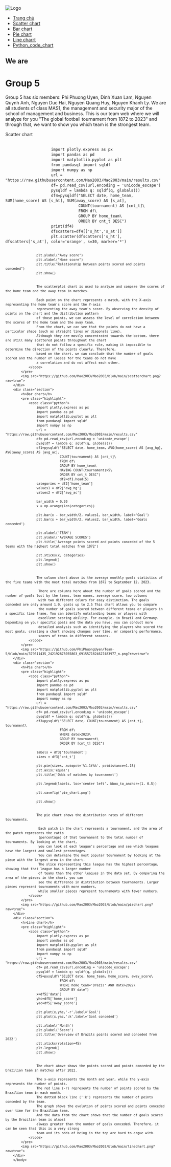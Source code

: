 <html lang="vi" style="font-family: Sans-serif;">
<head>
        <meta charset="UTF-8">
        <meta name="viewport" content="width=device-width, initial-scale=1.0">
        <link rel="icon" type="image/x-icon" href="https://mao-nek.000webhostapp.com/index.html/Nh%C3%B3m%202/logo.png">
        <link rel="stylesheet" type="text/css" href="https://github.com/PhiPhuongUyen/Team-5/blob/main/Group%205.css">
    </head>
    <body>
        <div class="background">
                <div class="navbar">
                    <img src="https://mao-nek.000webhostapp.com/index.html/Nh%C3%B3m%202/logo.png" alt="Logo" class="logo">
                    <nav>
                        <ul id="menu">
                            <li><a href="https://github.com/PhiPhuongUyen/Team-5/blob/main/Nh%C3%B3m%205%20Final.ipynb)">Trang chủ</a></li>
                            <li><a href="https://github.com/PhiPhuongUyen/Team-5/blob/main/Scatter%20chart.ipynb">Scatter chart</a></li>
                            <li><a href="https://github.com/PhiPhuongUyen/Team-5/blob/main/Bar%20chart.ipynb">Bar chart</a></li>
                            <li><a href="https://github.com/PhiPhuongUyen/Team-5/blob/main/Pie%20chart.ipynb">Pie chart</a></li>
                            <li><a href="https://github.com/PhiPhuongUyen/Team-5/blob/main/Pie%20chart.ipynb">Line charrt</a></li>
                            <li><a href="https://github.com/PhiPhuongUyen/Team-5/blob/main/Nh%C3%B3m%205%20Final.ipynb">Python_code_chart</a></li>
                        </ul>
                    </nav>
                </div>
            <div class="content">
                <h2>We are</h2>
                <h1>Group 5</h1>
                <p>Group 5 has six members: Phi Phuong Uyen, Dinh Xuan Lam, Nguyen Quynh Anh, Nguyen Duc Hai, Nguyen Quang Huy, Nguyen Khanh Ly. We are all students of class MAS1, the management and security major of the school of management and business. This is our team web where we will analyze for you "The global football tournament from 1872 to 2023" and through that, we want to show you which team is the strongest team.</p>
            </div>
        </div>
        <div class="section">
            <h>Scatter chart</h>
            <pre class="highlight">
                <code class="python">
                    import plotly.express as px
                    import pandas as pd
                    import matplotlib.pyplot as plt
                    from pandasql import sqldf
                    import numpy as np
                    url = "https://raw.githubusercontent.com/Mao2003/Mao2003/main/results.csv"
                    df= pd.read_csv(url,encoding = 'unicode_escape')
                    pysqldf = lambda q: sqldf(q, globals())
                    df4=pysqldf("SELECT date, home_team, SUM(home_score) AS [s_ht], SUM(away_score) AS [s_at],
                                COUNT(tournament) AS [cnt_t]\
                                FROM df\
                                GROUP BY home_team\
                                ORDER BY cnt_t DESC")
                    print(df4)
                    dfscatters=df4[['s_ht','s_at']]
                    plt.scatter(dfscatters['s_ht'], dfscatters['s_at'], color='orange', s=30, marker='*')

                    plt.ylabel("Away score")
                    plt.xlabel("Home score")
                    plt.title("Relationship between points scored and points conceded")
                    plt.show()
                    
                    
                    The scatterplot chart is used to analyze and compare the scores of the home team and the away team in matches.
                    
                    Each point on the chart represents a match, with the X-axis representing the home team's score and the Y-axis
                    representing the away team's score. By observing the density of points on the chart and the distribution pattern
                    of those points, we can assess the level of correlation between the scores of the home team and the away team.
                    From the chart, we can see that the points do not have a particular shape (such as straight lines or diagonals line).
                    Although they are mostly concentrated towards the bottom, there are still many scattered points throughout the chart
                    that do not follow a specific rule, making it impossible to determine the direction of the points clearly. Therefore,
                    based on the chart, we can conclude that the number of goals scored and the number of losses for the teams do not have
                    a correlation and do not affect each other.
                </code>
            </pre>
            <img src="https://github.com/Mao2003/Mao2003/blob/main/scatterchart.png?raw=true">
        </div>
        <div class="section">
            <h>Bar chart</h>
            <pre class="highlight">
                <code class="python">
                    import plotly.express as px
                    import pandas as pd
                    import matplotlib.pyplot as plt
                    from pandasql import sqldf
                    import numpy as np
                    url = "https://raw.githubusercontent.com/Mao2003/Mao2003/main/results.csv"
                    df= pd.read_csv(url,encoding = 'unicode_escape')
                    pysqldf = lambda q: sqldf(q, globals())
                    df1=pysqldf("SELECT date, home_team, AVG(home_score) AS [avg_hg], AVG(away_score) AS [avg_ac], 
                                COUNT(tournament) AS [cnt_t]\
                                FROM df\
                                GROUP BY home_team\
                                HAVING COUNT(tournament)>5\
                                ORDER BY cnt_t DESC")
                                df2=df1.head(5)
                    categories = df2['home_team']
                    values1 = df2['avg_hg']
                    values2 = df2['avg_ac']
                                
                    bar_width = 0.20
                    x = np.arange(len(categories))
                                
                    plt.bar(x - bar_width/2, values1, bar_width, label='Goal')
                    plt.bar(x + bar_width/2, values2, bar_width, label='Goals conceded')
                                
                    plt.xlabel('TEAM')
                    plt.ylabel('AVERAGE SCORES')
                    plt.title('Average points scored and points conceded of the 5 teams with the highest total matches from 1872')
                                
                    plt.xticks(x, categories)
                    plt.legend()
                    plt.show()
                    
                    
                    The column chart above is the average monthly goals statistics of the five teams with the most total matches from 1872 to September 12, 2023.

                     There are columns here about the number of goals scored and the number of goals lost by the teams, team names, average score, two columns
                     with two different colors for easy distinction. The goals conceded are only around 1.0. goals up to 2.5 This chart allows you to compare
                     the number of goals scored between different teams or players in a specific time frame. You can identify outstanding teams or players with
                     excellent scoring ability. For example, in Brazil and Germany. Depending on your specific goals and the data you have, you can conduct more
                     detailed analysis such as identifying the players who scored the most goals, creating a chart showing changes over time, or comparing performance.
                     scores of teams in different seasons.
                </code>
            </pre>
            <img src="https://github.com/PhiPhuongUyen/Team-5/blob/main/379611435_242192875055863_6915571824627483977_n.png?raw=true">
        </div>
        <div class="section">
            <h>Pie chart</h>
            <pre class="highlight">
                <code class="python">
                    import plotly.express as px
                    import pandas as pd
                    import matplotlib.pyplot as plt
                    from pandasql import sqldf
                    import numpy as np
                    url = "https://raw.githubusercontent.com/Mao2003/Mao2003/main/results.csv"
                    df= pd.read_csv(url,encoding = 'unicode_escape')
                    pysqldf = lambda q: sqldf(q, globals())
                    df3=pysqldf("SELECT date, COUNT(tournament) AS [cnt_t], tournament\
                                FROM df\
                                WHERE date>2023\
                                GROUP BY tournament\
                                ORDER BY [cnt_t] DESC")

                    labels = df3['tournament']
                    sizes = df3['cnt_t']
                                
                    plt.pie(sizes, autopct='%1.1f%%', pctdistance=1.15)
                    plt.axis('equal')
                    plt.title('Odds of matches by tournament')
                                
                    plt.legend(labels, loc='center left', bbox_to_anchor=(1, 0.5))
                                
                    plt.savefig('pie_chart.png')
                                
                    plt.show()
                    
                    
                    The pie chart shows the distribution rates of different tournaments.

                     Each patch in the chart represents a tournament, and the area of the patch represents the ratio
                     (percentage) of that tournament to the total number of tournaments. By looking at the chart, 
                     you can look at each league's percentage and see which leagues have the largest and smallest percentages.
                     You can determine the most popular tournament by looking at the piece with the largest area in the chart.
                     The slice representing this league has the highest percentage, showing that that league has a larger number
                     of teams than the other leagues in the data set. By comparing the area of the pieces in the chart, you can
                     see the difference in distribution between tournaments. Larger pieces represent tournaments with more numbers,
                     while smaller pieces represent tournaments with fewer numbers.
                </code>
            </pre>
            <img src="https://github.com/Mao2003/Mao2003/blob/main/piechart.png?raw=true">
        </div>
        <div class="section">
            <h>Line chart</h>
            <pre class="highlight">
                <code class="python">
                    import plotly.express as px
                    import pandas as pd
                    import matplotlib.pyplot as plt
                    from pandasql import sqldf
                    import numpy as np
                    url = "https://raw.githubusercontent.com/Mao2003/Mao2003/main/results.csv"
                    df= pd.read_csv(url,encoding = 'unicode_escape')
                    pysqldf = lambda q: sqldf(q, globals())
                    df5=pysqldf("SELECT date, home_team, home_score, away_score\
                                FROM df\
                                WHERE home_team='Brazil' AND date>2022\
                                GROUP BY date")
                    x=df5['date']
                    yhc=df5['home_score']
                    yac=df5['away_score']
                    
                    plt.plot(x,yhc,'-r',label='Goal')
                    plt.plot(x,yac,':k',label='Goal conceded')
                    
                    plt.xlabel('Month')
                    plt.ylabel('Score')
                    plt.title('Overview of Brazils points scored and conceded from 2022')
                    plt.xticks(rotation=45)
                    plt.legend()
                    plt.show()
                    
                    
                    The chart above shows the points scored and points conceded by the Brazilian team in matches after 2022.

                    The x-axis represents the month and year, while the y-axis represents the number of points.
                    The red line (-r) represents the number of points scored by the Brazilian team in each month.
                    The dotted black line (':k') represents the number of points conceded by the team.
                    The graph shows the evolution of points scored and points conceded over time for the Brazilian team.
                    And the data from the chart shows that the number of goals scored by the Brazilian team is almost
                    always greater than the number of goals conceded. Therefore, it can be seen that this is a very strong
                    team and its odds of being in the top are hard to argue with.
                </code>
            </pre>
            <img src="https://github.com/Mao2003/Mao2003/blob/main/linechart.png?raw=true">
        </div>
        </body>
</html>
